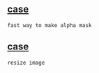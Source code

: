 ## [case](./source/test_230401_1.py)

```
fast way to make alpha mask
```

## [case](./source/test_230401_2.py)

```
resize image
```